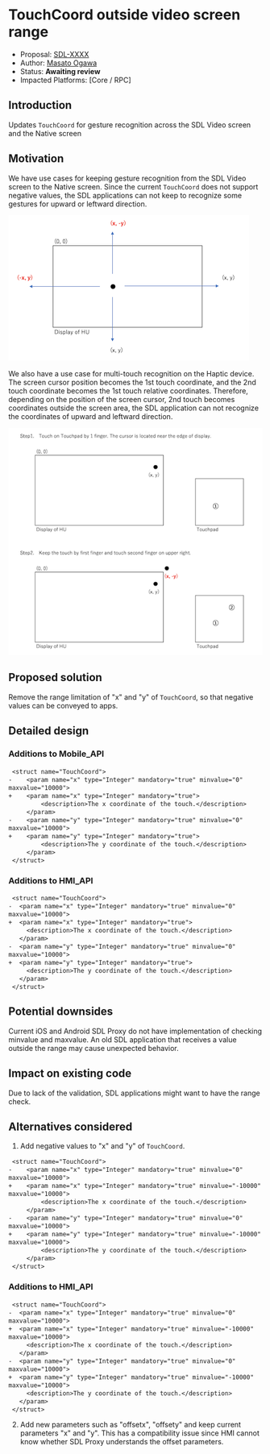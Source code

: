 # TouchCoord outside video screen range

* Proposal: [SDL-XXXX](nnnn-TouchCoord-outside-video-screen-range.md)
* Author: [Masato Ogawa](https://github.com/masatoogawa)
* Status: **Awaiting review**
* Impacted Platforms: [Core / RPC]

## Introduction

Updates `TouchCoord` for gesture recognition across the SDL Video screen and the Native screen

## Motivation

We have use cases for keeping gesture recognition from the SDL Video screen to the Native screen. Since the current `TouchCoord` does not support negative values, the SDL applications can not keep to recognize some gestures for upward or leftward direction.

![pic1](../assets/proposals/nnnn-TouchCoord-outside-video-screen-range/nnnn-TouchCoord-outside-video-screen-range-pic1.png)

We also have a use case for multi-touch recognition on the Haptic device. The screen cursor position becomes the 1st touch coordinate, and the 2nd touch coordinate becomes the 1st touch relative coordinates. Therefore, depending on the position of the screen cursor, 2nd touch becomes coordinates outside the screen area, the SDL application can not recognize the coordinates of upward and leftward direction.

![pic2](../assets/proposals/nnnn-TouchCoord-outside-video-screen-range/nnnn-TouchCoord-outside-video-screen-range-pic2.png)

## Proposed solution

Remove the range limitation of "x" and "y" of `TouchCoord`, so that negative values can be conveyed to apps.

## Detailed design

### Additions to Mobile_API

```
 <struct name="TouchCoord">
-    <param name="x" type="Integer" mandatory="true" minvalue="0" maxvalue="10000">
+    <param name="x" type="Integer" mandatory="true">
         <description>The x coordinate of the touch.</description>
     </param>
-    <param name="y" type="Integer" mandatory="true" minvalue="0" maxvalue="10000">
+    <param name="y" type="Integer" mandatory="true">
         <description>The y coordinate of the touch.</description>
     </param>
 </struct>
```

### Additions to HMI_API

```
 <struct name="TouchCoord">
-  <param name="x" type="Integer" mandatory="true" minvalue="0" maxvalue="10000">
+  <param name="x" type="Integer" mandatory="true">
     <description>The x coordinate of the touch.</description>
   </param>
-  <param name="y" type="Integer" mandatory="true" minvalue="0" maxvalue="10000">
+  <param name="y" type="Integer" mandatory="true">
     <description>The y coordinate of the touch.</description>
   </param>
 </struct>
```

## Potential downsides

Current iOS and Android SDL Proxy do not have implementation of checking minvalue and maxvalue. An old SDL application that receives a value outside the range may cause unexpected behavior.

## Impact on existing code

Due to lack of the validation, SDL applications might want to have the range check.

## Alternatives considered

1) Add negative values to "x" and "y" of `TouchCoord`.

```
 <struct name="TouchCoord">
-    <param name="x" type="Integer" mandatory="true" minvalue="0" maxvalue="10000">
+    <param name="x" type="Integer" mandatory="true" minvalue="-10000" maxvalue="10000">
         <description>The x coordinate of the touch.</description>
     </param>
-    <param name="y" type="Integer" mandatory="true" minvalue="0" maxvalue="10000">
+    <param name="y" type="Integer" mandatory="true" minvalue="-10000" maxvalue="10000">
         <description>The y coordinate of the touch.</description>
     </param>
 </struct>
```

### Additions to HMI_API

```
 <struct name="TouchCoord">
-  <param name="x" type="Integer" mandatory="true" minvalue="0" maxvalue="10000">
+  <param name="x" type="Integer" mandatory="true" minvalue="-10000" maxvalue="10000">
     <description>The x coordinate of the touch.</description>
   </param>
-  <param name="y" type="Integer" mandatory="true" minvalue="0" maxvalue="10000">
+  <param name="y" type="Integer" mandatory="true" minvalue="-10000" maxvalue="10000">
     <description>The y coordinate of the touch.</description>
   </param>
 </struct>
```

2) Add new parameters such as "offsetx", "offsety" and keep current parameters "x" and "y". This has a compatibility issue since HMI cannot know whether SDL Proxy understands the offset parameters.

